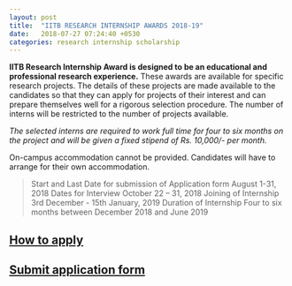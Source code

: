 ```yaml
---
layout: post
title:  "IITB RESEARCH INTERNSHIP AWARDS 2018-19"
date:   2018-07-27 07:24:40 +0530
categories: research internship scholarship
---
```


__IITB Research Internship Award is designed to be an educational and professional research experience.__ These awards are available for specific research projects. The details of these projects are made available to the candidates so that they can apply for projects of their interest and can prepare themselves well for a rigorous selection procedure. The number of interns will be restricted to the number of projects available.


*The selected interns are required to work full time for four to six months on the project and will be given a fixed stipend of  Rs. 10,000/- per month.*


On-campus accommodation cannot be provided. Candidates will have to arrange for their own accommodation.



>Start and Last Date for submission of Application form	August 1-31, 2018
Dates for Interview	October 22 – 31, 2018
Joining of Internship	3rd December - 15th January, 2019
Duration of Internship	Four to six months between December 2018 and June 2019


## [How to apply](https://www.ircc.iitb.ac.in/~fellowship/HowApply.html)


## [Submit application form](http://www.ircc.iitb.ac.in/IRCC-Webpage/rnd/HRMSLoginPage.jsp)
